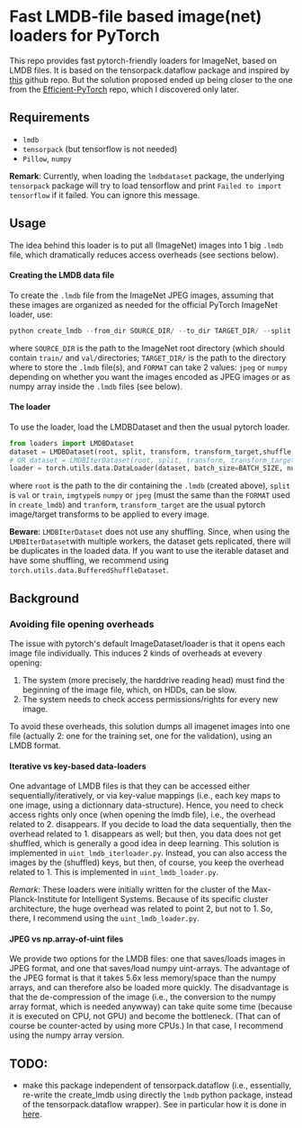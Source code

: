# Fast LMDB-file based image(net) loaders for PyTorch

This repo provides fast pytorch-friendly loaders for ImageNet, based on LMDB
files. It is based on the tensorpack.dataflow package and inspired by
[this](https://github.com/AnjieCheng/Fast-ImageNet-Dataloader) github repo.
But the solution proposed ended up being closer to
the one from the
[Efficient-PyTorch](https://github.com/Lyken17/Efficient-PyTorch/blob/master/tools/folder2lmdb.py)
repo, which I discovered only later.

## Requirements

- `lmdb`
- `tensorpack` (but tensorflow is not needed)
- `Pillow`, `numpy`

**Remark**: Currently, when loading the `lmdbdataset` package, the underlying
`tensorpack` package will try to load tensorflow and print `Failed to import
tensorflow` if it failed. You can ignore this message.



## Usage

The idea behind this loader is to put all (ImageNet) images into 1 big `.lmdb`
file, which dramatically reduces access overheads (see sections below).

#### Creating the LMDB data file

To create the `.lmdb` file from the ImageNet JPEG images, assuming that these
images are organized as needed for the official PyTorch ImageNet loader, use:

```python
python create_lmdb --from_dir SOURCE_DIR/ --to_dir TARGET_DIR/ --split TRAIN_OR_VAL --save-as FORMAT
```
where `SOURCE_DIR` is the path to the ImageNet root directory (which should
contain `train/` and `val/`directories; `TARGET_DIR/` is the path to the
directory where to store the `.lmdb` file(s), and `FORMAT` can take 2 values:
`jpeg` or `numpy` depending on whether you want the images encoded as JPEG
images or as numpy array inside the `.lmdb` files (see below).

#### The loader

To use the loader, load the LMDBDataset and then the usual pytorch loader.

```python
from loaders import LMDBDataset
dataset = LMDBDataset(root, split, transform, transform_target,shuffle, imgtype)
# OR dataset = LMDBIterDataset(root, split, transform, transform_target, imgtype)
loader = torch.utils.data.DataLoader(dataset, batch_size=BATCH_SIZE, num_workers=NUM_WORKERS)
```
where `root` is the path to the dir containing the `.lmdb` (created above),
`split` is `val` or `train`, `imgtype`is `numpy` or `jpeg` (must the same than
the `FORMAT` used in `create_lmdb`) and `tranform`, `transform_target` are the
usual pytorch image/target transforms to be applied to every image.

**Beware**: `LMDBIterDataset` does not use any shuffling. Since, when using the
`LMDBIterDataset`with multiple workers, the dataset gets replicated, there will
be duplicates in the loaded data. If you want to use the iterable dataset and
have some shuffling, we recommend using
`torch.utils.data.BufferedShuffleDataset`.



## Background 

### Avoiding file opening overheads

The issue with pytorch's default ImageDataset/loader is that it opens each
image file individually. This induces 2 kinds of overheads at evevery opening:

1. The system (more precisely, the harddrive reading head) must find the
beginning of the image file, which, on HDDs, can be slow.
2. The system needs to check access permissions/rights for every new image.

To avoid these overheads, this solution dumps all imagenet images into one
file (actually 2: one for the training set, one for the validation), using an
LMDB format.

#### Iterative vs key-based data-loaders

One advantage of LMDB files is that they can be accessed either
sequentially/iteratively, or via key-value mappings (i.e., each key maps to one
image, using a dictionnary data-structure). Hence, you need to check access
rights only once (when opening the lmdb file), i.e., the overhead related to 2.
disappears. If you decide to load the data sequentially, then the overhead
related to 1. disappears as well; but then, you data does not get shuffled,
which is generally a good idea in deep learning. This solution is implemented
in `uint_lmdb_iterloader.py`. Instead, you can also access the images by the
(shuffled) keys, but then, of course, you keep the overhead related to 1. This
is implemented in `uint_lmdb_loader.py`.

_Remark_: These loaders were initially written for the cluster of the
Max-Planck-Institute for Intelligent Systems. Because of its specific cluster
architecture, the huge overhead was related to point 2, but not to 1. So,
there, I recommend using the `uint_lmdb_loader.py`.

#### JPEG vs np.array-of-uint files

We provide two options for the LMDB files: one that saves/loads images in JPEG
format, and one that saves/load numpy uint-arrays. The advantage of the JPEG
format is that it takes 5.6x less memory/space than the numpy arrays, and can
therefore also be loaded more quickly. The disadvantage is that the
de-compression of the image (i.e., the conversion to the numpy array format,
which is needed anywway) can take quite some time (because it is executed on
CPU, not GPU) and become the bottleneck. (That can of course be counter-acted
by using more CPUs.) In that case, I recommend using the numpy array version.


## TODO:

- make this package independent of tensorpack.dataflow (i.e., essentially,
  re-write the create_lmdb using directly the `lmdb` python package, instead of
  the tensorpack.dataflow wrapper). See in particular how it is done in
  [here](https://github.com/Lyken17/Efficient-PyTorch/blob/master/tools/folder2lmdb.py).
